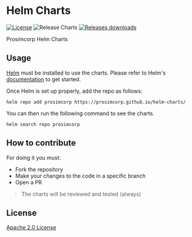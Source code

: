 # Helm Charts

[![License](https://img.shields.io/badge/License-Apache%202.0-blue.svg)](https://opensource.org/licenses/Apache-2.0) 
![Release Charts](https://github.com/prosimcorp/helm-charts/workflows/Release%20Charts/badge.svg?branch=main) 
[![Releases downloads](https://img.shields.io/github/downloads/prosimcorp/helm-charts/total.svg)](https://github.com/prosimcorp/helm-charts/releases)

Prosimcorp Helm Charts

## Usage

[Helm](https://helm.sh) must be installed to use the charts. 
Please refer to Helm's [documentation](https://helm.sh/docs/) to get started.

Once Helm is set up properly, add the repo as follows:

```console
helm repo add prosimcorp https://prosimcorp.github.io/helm-charts/
```

You can then run the following command to see the charts.

```console
helm search repo prosimcorp
```

## How to contribute

For doing it you must:
* Fork the repository
* Make your changes to the code in a specific branch
* Open a PR 

> The charts will be reviewed and tested (always)

## License

[Apache 2.0 License](./LICENSE)
